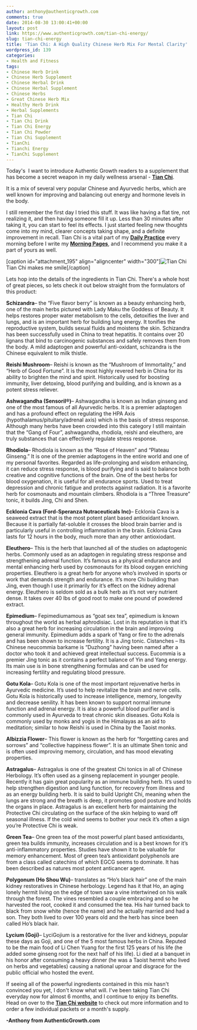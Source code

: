 ```yaml
---
author: anthony@authenticgrowth.com
comments: true
date: 2014-08-30 13:00:41+00:00
layout: post
link: https://www.authenticgrowth.com/tian-chi-energy/
slug: tian-chi-energy
title: 'Tian Chi: A High Quality Chinese Herb Mix For Mental Clarity'
wordpress_id: 139
categories:
- Health and Fitness
tags:
- Chinese Herb Drink
- Chinese Herb Supplement
- Chinese Herbal Drink
- Chinese Herbal Supplement
- Chinese Herbs
- Great Chinese Herb Mix
- Healthy Herb Drink
- Herbal Supplements
- Tian Chi
- Tian Chi Drink
- Tian Chi Energy
- Tian Chi Powder
- Tian Chi Supplement
- TianChi
- Tianchi Energy
- TianChi Supplement
---
```


Today's  I want to introduce Authentic Growth readers to a supplement that has become a secret weapon in my daily wellness arsenal - [**Tian Chi**](http://goo.gl/ZmWWF1).

It is a mix of several very popular Chinese and Ayurvedic herbs, which are well known for improving and balancing out energy and hormone levels in the body.

I still remember the first day I tried this stuff. It was like having a flat tire, not realizing it, and then having someone fill it up. Less than 30 minutes after taking it, you can start to feel its effects. I just started feeling new thoughts come into my mind, clearer concepts taking shape, and a definite improvement in recall. Tian Chi is a vital part of my **[Daily Practice](http://www.authenticgrowth.com/the-daily-practice/)** every morning before I write my **[Morning Pages](http://www.amazon.com/gp/product/1585429287/ref=as_li_tl?ie=UTF8&camp=1789&creative=9325&creativeASIN=1585429287&linkCode=as2&tag=escapicom-20&linkId=24OW7LUBEM3CT7FN)**, and I recommend you make it a part of yours as well.

[caption id="attachment_195" align="aligncenter" width="300"]![Tian Chi](http://www.authenticgrowth.com/wp-content/uploads/2014/08/10623742_1491211247796657_98357290_n-300x300.jpg) Tian Chi makes me smile[/caption]

Lets hop into the details of the ingredients in Tian Chi. There's a whole host of great pieces, so lets check it out below straight from the formulators of this product:

**Schizandra**– the “Five flavor berry” is known as a beauty enhancing herb, one of the main herbs pictured with Lady Maku the Goddess of Beauty. It helps restores proper water metabolism to the cells, detoxifies the liver and lungs, and is an important herb for building lung energy. It tonifies the reproductive system, builds sexual fluids and moistens the skin. Schizandra has been successfully used in China to treat hepatitis. It contains over 20 lignans that bind to carcinogenic substances and safely removes them from the body. A mild adaptogen and powerful anti-oxidant, schizandra is the Chinese equivalent to milk thistle.

**Reishi Mushroom**– Reishi is known as the “Mushroom of Immortality,” and “Herb of Good Fortune”. It is the most highly revered herb in China for its ability to brighten the mind and spirit. Historically used for boosting immunity, liver detoxing, blood purifying and building, and is known as a potent stress reliever.

**Ashwagandha (Sensoril®)**– Ashwagandha is known as Indian ginseng and one of the most famous of all Ayurvedic herbs. It is a premier adaptogen and has a profound effect on regulating the HPA Axis (hypothalamus/pituitary/adrenal axis) which is the basis of stress response. Although many herbs have been crowded into this category I still maintain that the “Gang of Four”, ashwagandha, rhodiola, reishi and eleuthero, are truly substances that can effectively regulate stress response.

**Rhodiola**– Rhodiola is known as the “Rose of Heaven” and “Plateau Ginseng.” It is one of the premier adaptogens in the entire world and one of my personal favorites. Regarded as life-prolonging and wisdom enhancing, it can reduce stress response, is blood purifying and is said to balance both creative and cognitive functions of the brain. One of the best herbs for blood oxygenation, it is useful for all endurance sports. Used to treat depression and chronic fatigue and protects against radiation. It is a favorite herb for cosmonauts and mountain climbers. Rhodiola is a “Three Treasure” tonic, it builds Jing, Chi and Shen.

**Ecklonia Cava (Ford-Speranza Nutraceuticals Inc)**– Ecklonia Cava is a seaweed extract that is the most potent plant based antioxidant known. Because it is partially fat-soluble it crosses the blood brain barrier and is particularly useful in controlling inflammation in the brain. Ecklonia Cava lasts for 12 hours in the body, much more than any other antioxiodant.

**Eleuthero**– This is the herb that launched all of the studies on adaptogenic herbs. Commonly used as an adaptogen in regulating stress response and strengthening adrenal function. It’s famous as a physical endurance and mental enhancing herb used by cosmonauts for its blood oxygen enriching properties. Eleuthero is a great herb for anyone who’s involved in sports or work that demands strength and endurance. It’s more Chi building than Jing, even though I use it primarily for it’s effect on the kidney adrenal energy. Eleuthero is seldom sold as a bulk herb as it’s not very nutrient dense. It takes over 40 lbs of good root to make one pound of powdered extract.

**Epimedium**– Fepimediumamous as “goat sex tea”, epimedium is known throughout the world as herbal aphrodisiac. Lost in its reputation is that it’s also a great herb for increasing circulation in the brain and improving general immunity. Epimedium adds a spark of Yang or fire to the adrenals and has been shown to increase fertility. It is a Jing tonic.
Cistanches – Its Chinese neucommia barkame is “Duzhong” having been named after a doctor who took it and achieved great intellectual success. Eucommia is a premier Jing tonic as it contains a perfect balance of Yin and Yang energy. Its main use is in bone strengthening formulas and can be used for increasing fertility and regulating blood pressure.

**Gotu Kola**– Gotu Kola is one of the most important rejuvenative herbs in Ayurvedic medicine. It’s used to help revitalize the brain and nerve cells. Gotu Kola is historically used to increase intelligence, memory, longevity and decrease senility. It has been known to support normal immune function and adrenal energy. It is also a powerful blood purifier and is commonly used in Ayurveda to treat chronic skin diseases. Gotu Kola is commonly used by monks and yogis in the Himalayas as an aid to meditation; similar to how Reishi is used in China by the Taoist monks.

**Albizzia Flower**– This flower is known as the herb for “forgetting cares and sorrows” and “collective happiness flower”. It is an ultimate Shen tonic and is often used improving memory, circulation, and has mood elevating properties.

**Astragalus**– Astragalus is one of the greatest Chi tonics in all of Chinese Herbology. It’s often used as a ginseng replacement in younger people. Recently it has gain great popularity as an immune building herb. It’s used to help strengthen digestion and lung function, for recovery from illness and as an energy building herb. It is said to build Upright Chi, meaning when the lungs are strong and the breath is deep, it promotes good posture and holds the organs in place. Astragalus is an excellent herb for maintaining the Protective Chi circulating on the surface of the skin helping to ward off seasonal illness. If the cold wind seems to bother your neck it’s often a sign you’re Protective Chi is weak.

**Green Tea**– One green tea of the most powerful plant based antioxidants, green tea builds immunity, increases circulation and is a best known for it’s anti-inflammatory properties. Studies have shown it to be valuable for memory enhancement. Most of green tea’s antioxidant polyphenols are from a class called catechins of which EGCG seems to dominate. It has been described as natures most potent anticancer agent.

**Polygonum (Ho Shou Wu)**– translates as “Ho’s black hair” one of the main kidney restoratives in Chinese herbology. Legend has it that Ho, an aging lonely hermit living on the edge of town saw a vine intertwined on his walk through the forest. The vines resembled a couple embracing and so he harvested the root, cooked it and consumed the tea. His hair turned back to black from snow white (hence the name) and he actually married and had a son. They both lived to over 100 years old and the herb has since been called Ho’s black hair.

**Lycium (Goji)**– LyciGojium is a restorative for the liver and kidneys, popular these days as Goji, and one of the 5 most famous herbs in China. Reputed to be the main food of Li Chen Yuang for the first 125 years of his life (he added some ginseng root for the next half of his life). Li died at a banquet in his honor after consuming a heavy dinner (he was a Taoist hermit who lived on herbs and vegetables) causing a national uproar and disgrace for the public official who hosted the event.

If seeing all of the powerful ingredients contained in this mix hasn't convinced you yet, I don't know what will. I've been taking Tian Chi everyday now for almost 6 months, and I continue to enjoy its benefits. Head on over to the [**Tian Chi website**](http://goo.gl/ZmWWF1) to check out more information and to order a few individual packets or a month's supply.

**-Anthony from AuthenticGrowth.com**
